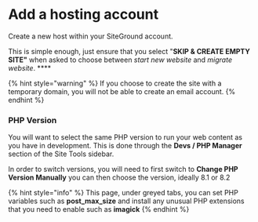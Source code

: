 # Add a hosting account

Create a new host within your SiteGround account.

This is simple enough, just ensure that you select "**SKIP & CREATE EMPTY SITE"** when asked to choose between _start new website_ and _migrate website_. ****&#x20;

{% hint style="warning" %}
If you choose to create the site with a temporary domain, you will not be able to create an email account.
{% endhint %}

### PHP Version

You will want to select the same PHP version to run your web content as you have in development.  This is done through the **Devs / PHP Manager** section of the Site Tools sidebar.

In order to switch versions, you will need to first switch to **Change PHP Version Manually** you can then choose the version, ideally 8.1 or 8.2

{% hint style="info" %}
This page, under greyed tabs, you can set PHP variables such as **post\_max\_size** and install any unusual PHP extensions that you need to enable such as **imagick**
{% endhint %}
